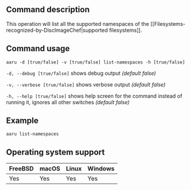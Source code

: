 ## Command description
This operation will list all the supported namespaces of the [[Filesystems-recognized-by-DiscImageChef|supported filesystems]].

## Command usage
```aaru -d [true/false] -v [true/false] list-namespaces -h [true/false]``` 

```-d, --debug [true/false]``` shows debug output *(default false)*

```-v, --verbose [true/false]``` shows verbose output *(default false)*

```-h, --help [true/false]``` shows help screen for the command instead of running it, ignores all other switches *(default false)*


## Example
```aaru list-namespaces```

## Operating system support
|FreeBSD|macOS|Linux|Windows|
|---|---|---|---|
|Yes|Yes|Yes|Yes|
